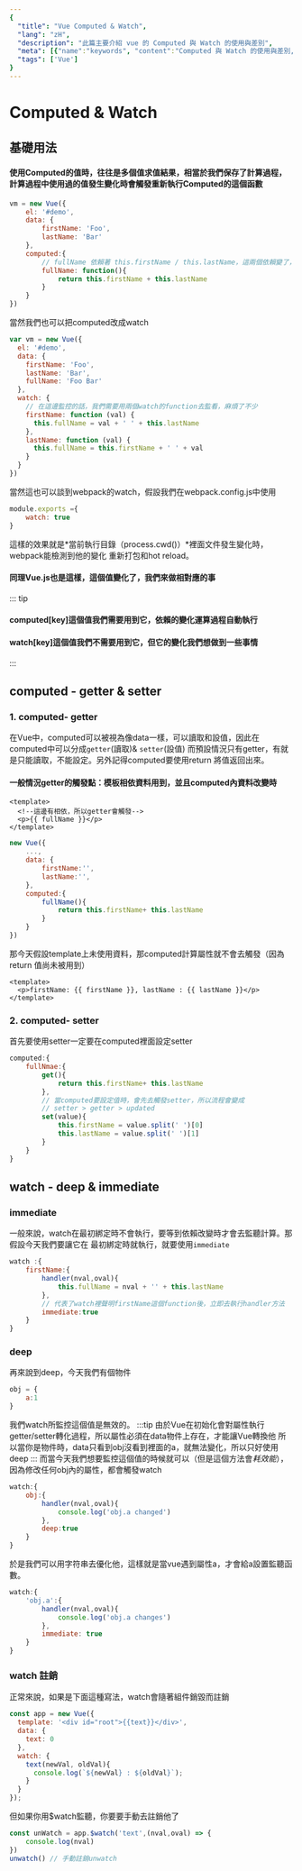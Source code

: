 ```yaml
---
{
  "title": "Vue Computed & Watch",
  "lang": "zH",
  "description": "此篇主要介紹 vue 的 Computed 與 Watch 的使用與差別",
  "meta": [{"name":"keywords", "content":"Computed 與 Watch 的使用與差別, vue computed, vue watch, vuejs"}],
  "tags": ['Vue']
}
---
```

# Computed & Watch

## 基礎用法

#### 使用Computed的值時，往往是多個值求值結果，相當於我們保存了計算過程，計算過程中使用過的值發生變化時會觸發重新執行Computed的這個函數
```javascript
vm = new Vue({
    el: '#demo',
    data: {
        firstName: 'Foo',
        lastName: 'Bar'
    },
    computed:{
        // fullName 依賴著 this.firstName / this.lastName，這兩個依賴變了，fullName重新觸發
        fullName: function(){
            return this.firstName + this.lastName
        }   
    }
})
```
當然我們也可以把computed改成watch
```javascript
var vm = new Vue({
  el: '#demo',
  data: {
    firstName: 'Foo',
    lastName: 'Bar',
    fullName: 'Foo Bar'
  },
  watch: {
    // 在這邊監控的話，我們需要用兩個watch的function去監看，麻煩了不少
    firstName: function (val) {
      this.fullName = val + ' ' + this.lastName
    },
    lastName: function (val) {
      this.fullName = this.firstName + ' ' + val
    }
  }
})
```
當然這也可以談到webpack的watch，假設我們在webpack.config.js中使用
```javascript
module.exports ={
    watch: true
}
```
這樣的效果就是*當前執行目錄（process.cwd()）*裡面文件發生變化時，webpack能檢測到他的變化
重新打包和hot reload。
#### 同理Vue.js也是這樣，這個值變化了，我們來做相對應的事
::: tip 
#### computed[key]這個值我們需要用到它，依賴的變化運算過程自動執行
#### watch[key]這個值我們不需要用到它，但它的變化我們想做到一些事情
:::

## computed - getter & setter

### 1. computed- getter
在Vue中，computed可以被視為像data一樣，可以讀取和設值，因此在computed中可以分成`getter`(讀取)& `setter`(設值)
而預設情況只有getter，有就是只能讀取，不能設定。另外記得computed要使用return 將值返回出來。
#### 一般情況getter的觸發點：模板相依資料用到，並且computed內資料改變時
```vue
<template>
  <!--這邊有相依，所以getter會觸發-->
  <p>{{ fullName }}</p>
</template>
```
```javascript
new Vue({
    ...,
    data: {
        firstName:'',
        lastName:'',
    },
    computed:{
        fullName(){
            return this.firstName+ this.lastName
        }   
    }      
})
```
那今天假設template上未使用資料，那computed計算屬性就不會去觸發（因為return 值尚未被用到）
```vue
<template>
  <p>firstName: {{ firstName }}, lastName : {{ lastName }}</p>
</template>
```

### 2. computed- setter
首先要使用setter一定要在computed裡面設定setter
```javascript
computed:{
    fullNmae:{
        get(){
            return this.firstName+ this.lastName
        },
        // 當computed要設定值時，會先去觸發setter，所以流程會變成
        // setter > getter > updated
        set(value){
            this.firstName = value.split(' ')[0]
            this.lastName = value.split(' ')[1]
        }   
    }
}
```

## watch - deep & immediate
### immediate
一般來說，watch在最初綁定時不會執行，要等到依賴改變時才會去監聽計算。那假設今天我們要讓它在
最初綁定時就執行，就要使用`immediate`
```javascript
watch :{
    firstName:{
        handler(nval,oval){
            this.fullName = nval + '' + this.lastName
        },
        // 代表了watch裡聲明firstName這個function後，立即去執行handler方法
        immediate:true
    }
}
```

### deep
再來說到deep，今天我們有個物件
```javascript
obj = {
    a:1
}
```
我們watch所監控這個值是無效的。
:::tip
由於Vue在初始化會對屬性執行getter/setter轉化過程，所以屬性必須在data物件上存在，才能讓Vue轉換他
所以當你是物件時，data只看到obj沒看到裡面的a，就無法變化，所以只好使用deep
:::
而當今天我們想要監控這個值的時候就可以（但是這個方法會*耗效能*），因為修改任何obj內的屬性，都會觸發watch
```javascript
watch:{
    obj:{
        handler(nval,oval){
            console.log('obj.a changed')
        },
        deep:true
    }
}
```
於是我們可以用字符串去優化他，這樣就是當vue遇到屬性a，才會給a設置監聽函數。
```javascript
watch:{
    'obj.a':{
        handler(nval,oval){
            console.log('obj.a changes')
        },
        immediate: true
    }
}
```

### watch 註銷
正常來說，如果是下面這種寫法，watch會隨著組件銷毀而註銷
```javascript
const app = new Vue({
  template: '<div id="root">{{text}}</div>',
  data: {
    text: 0
  },
  watch: {
    text(newVal, oldVal){
      console.log(`${newVal} : ${oldVal}`);
    }
  }
});
```
但如果你用$watch監聽，你要要手動去註銷他了
```javascript
const unWatch = app.$watch('text',(nval,oval) => {
    console.log(nval)
})
unwatch() // 手動註銷unwatch
```
